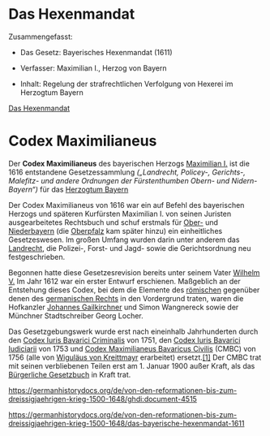 # Das Hexenmandat

Zusammengefasst:

* Das Gesetz: Bayerisches Hexenmandat (1611)

* Verfasser: Maximilian I., Herzog von Bayern

* Inhalt: Regelung der strafrechtlichen Verfolgung von Hexerei im Herzogtum Bayern

[Das Hexenmandat](https://ghdi.ghi-dc.org/sub_document.cfm?document_id=4515&language=german)

# Codex Maximilianeus
Der **Codex Maximilianeus** des bayerischen Herzogs [Maximilian I.](https://de.wikipedia.org/wiki/Maximilian_I._\(Bayern\) "Maximilian I. (Bayern)") ist die 1616 entstandene Gesetzessammlung _(„Landrecht, Policey-, Gerichts-, Malefitz- und andere Ordnungen der Fürstenthumben Obern- und Nidern-Bayern“)_ für das [Herzogtum Bayern](https://de.wikipedia.org/wiki/Herzogtum_Bayern "Herzogtum Bayern")


Der Codex Maximilianeus von 1616 war ein auf Befehl des bayerischen Herzogs und späteren Kurfürsten Maximilian I. von seinen Juristen ausgearbeitetes Rechtsbuch und schuf erstmals für [Ober-](https://de.wikipedia.org/wiki/Oberbayern "Oberbayern") und [Niederbayern](https://de.wikipedia.org/wiki/Niederbayern "Niederbayern") (die [Oberpfalz](https://de.wikipedia.org/wiki/Oberpfalz "Oberpfalz") kam später hinzu) ein einheitliches Gesetzeswesen. Im großen Umfang wurden darin unter anderem das [Landrecht](https://de.wikipedia.org/wiki/Landrecht_\(Mittelalter\) "Landrecht (Mittelalter)"), die Polizei-, Forst- und Jagd- sowie die Gerichtsordnung neu festgeschrieben.

Begonnen hatte diese Gesetzesrevision bereits unter seinem Vater [Wilhelm V.](https://de.wikipedia.org/wiki/Wilhelm_V._\(Bayern\) "Wilhelm V. (Bayern)") Im Jahr 1612 war ein erster Entwurf erschienen. Maßgeblich an der Entstehung dieses Codex, bei dem die Elemente des [römischen](https://de.wikipedia.org/wiki/R%C3%B6misches_Recht "Römisches Recht") gegenüber denen des [germanischen Rechts](https://de.wikipedia.org/wiki/Germanisches_Recht "Germanisches Recht") in den Vordergrund traten, waren die Hofkanzler [Johannes Gailkirchner](https://de.wikipedia.org/wiki/Johannes_Gailkircher "Johannes Gailkircher") und Simon Wangnereck sowie der Münchner Stadtschreiber Georg Locher.

Das Gesetzgebungswerk wurde erst nach eineinhalb Jahrhunderten durch den [Codex Iuris Bavarici Criminalis](https://de.wikipedia.org/wiki/Codex_Iuris_Bavarici_Criminalis "Codex Iuris Bavarici Criminalis") von 1751, den [Codex Iuris Bavarici Iudiciarii](https://de.wikipedia.org/wiki/Codex_Iuris_Bavarici_Iudiciarii "Codex Iuris Bavarici Iudiciarii") von 1753 und [Codex Maximilianeus Bavaricus Civilis](https://de.wikipedia.org/wiki/Codex_Maximilianeus_Bavaricus_Civilis "Codex Maximilianeus Bavaricus Civilis") (CMBC) von 1756 (alle von [Wiguläus von Kreittmayr](https://de.wikipedia.org/wiki/Wigul%C3%A4us_von_Kreittmayr "Wiguläus von Kreittmayr") erarbeitet) ersetzt.[\[1\]](https://de.wikipedia.org/wiki/Codex_Maximilianeus#cite_note-1) Der CMBC trat mit seinen verbliebenen Teilen erst am 1. Januar 1900 außer Kraft, als das [Bürgerliche Gesetzbuch](https://de.wikipedia.org/wiki/B%C3%BCrgerliches_Gesetzbuch "Bürgerliches Gesetzbuch") in Kraft trat.

https://germanhistorydocs.org/de/von-den-reformationen-bis-zum-dreissigjaehrigen-krieg-1500-1648/ghdi:document-4515

https://germanhistorydocs.org/de/von-den-reformationen-bis-zum-dreissigjaehrigen-krieg-1500-1648/das-bayerische-hexenmandat-1611


